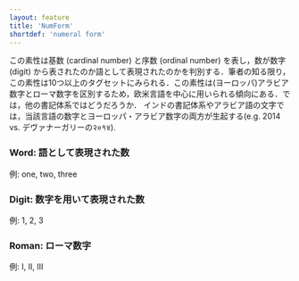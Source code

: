 ```yaml
---
layout: feature
title: 'NumForm'
shortdef: 'numeral form'
---
```


この素性は基数 (cardinal number) と序数 (ordinal number) を表し，数が数字 (digit) から表されたのか語として表現されたのかを判別する．筆者の知る限り，この素性は10つ以上のタグセットにみられる．この素性は(ヨーロッパ)アラビア数字とローマ数字を区別するため，欧米言語を中心に用いられる傾向にある．では，他の書記体系ではどうだろうか． インドの書記体系やアラビア語の文字では，当該言語の数字とヨーロッパ・アラビア数字の両方が生起する(e.g. 2014 vs. デヴァナーガリーの२०१४).

### Word: 語として表現された数

例: one, two, three

### Digit: 数字を用いて表現された数

例: 1, 2, 3

### Roman: ローマ数字

例: I, II, III
